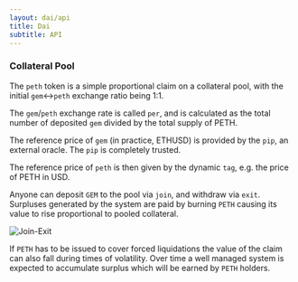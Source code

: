```yaml
---
layout: dai/api
title: Dai
subtitle: API
---
```


### Collateral Pool

The `peth` token is a simple proportional claim on a collateral pool, with the
initial `gem`<->`peth` exchange ratio being 1:1.

The `gem`/`peth` exchange rate is called `per`, and is calculated as the
total number of deposited `gem` divided by the total supply of PETH.

The reference price of `gem` (in practice, ETHUSD) is provided by the `pip`,
an external oracle. The `pip` is completely trusted.

The reference price of `peth` is then given by the dynamic `tag`, e.g.  the
price of PETH in USD.

Anyone can deposit `GEM` to the pool via `join`, and withdraw  via `exit`.
Surpluses generated by the system are paid by burning `PETH` causing its value
to rise proportional to pooled collateral.

![Join-Exit](https://user-images.githubusercontent.com/5028/30517891-928dd4d8-9bc1-11e7-9398-639233d851ae.png)

If `PETH` has to be issued to cover forced liquidations the value of the claim
can also fall during times of volatility.  Over time a well managed system is
expected to accumulate surplus which will be earned by `PETH` holders.
